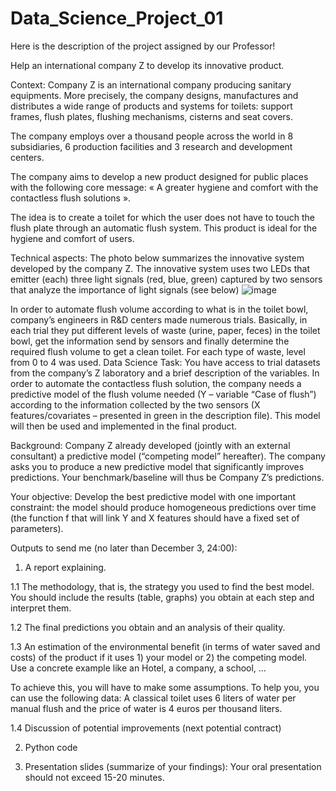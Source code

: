 # Data_Science_Project_01
Here is the description of the project assigned by our Professor!

Help an international company Z to develop its innovative product.

Context: Company Z is an international company producing sanitary equipments. More precisely, the company designs, manufactures and distributes a wide range of products and systems for toilets: support frames, flush plates, flushing mechanisms, cisterns and seat covers.

The company employs over a thousand people across the world in 8 subsidiaries, 6 production facilities and 3 research and development centers.

The company aims to develop a new product designed for public places with the following core message: « A greater hygiene and comfort with the contactless flush solutions ».

The idea is to create a toilet for which the user does not have to touch the flush plate through an automatic flush system. This product is ideal for the hygiene and comfort of users.

Technical aspects: The photo below summarizes the innovative system developed by the company Z. The innovative system uses two LEDs that emitter (each) three light signals (red, blue, green) captured by two sensors that analyze the importance of light signals (see below)
![image](https://github.com/jesuischandan/Data_Science_Project_01/assets/103701334/cc9960df-e42c-4e2e-ac66-f644965fc5e6)

In order to automate flush volume according to what is in the toilet bowl, company’s engineers in R&D centers made numerous trials. Basically, in each trial they put different levels of waste (urine, paper, feces) in the toilet bowl, get the information send by sensors and finally determine the required flush volume to get a clean toilet. For each type of waste, level from 0 to 4 was used.
Data Science Task: You have access to trial datasets from the company’s Z laboratory and a brief description of the variables. In order to automate the contactless flush solution, the company needs a predictive model of the flush volume needed (Y – variable “Case of flush”) according to the information collected by the two sensors (X features/covariates – presented in green in the description file). This model will then be used and implemented in the final product.

Background: Company Z already developed (jointly with an external consultant) a predictive model (“competing model” hereafter). The company asks you to produce a new predictive model that significantly improves predictions. Your benchmark/baseline will thus be Company Z’s predictions. 

Your objective:  Develop the best predictive model with one important constraint: the model should produce homogeneous predictions over time (the function f that will link Y and X features should have a fixed set of parameters). 


Outputs to send me (no later than December 3, 24:00):

1.	A report explaining. 

1.1	The methodology, that is, the strategy you used to find the best model. You should include the results (table, graphs) you obtain at each step and interpret them.

1.2	The final predictions you obtain and an analysis of their quality.

1.3	An estimation of the environmental benefit (in terms of water saved and costs) of the product if it uses 1) your model or 2) the competing model. Use a concrete example like an Hotel, a company, a school, …

To achieve this, you will have to make some assumptions. To help you, you can use the following data: A classical toilet uses 6 liters of water per manual flush and the price of water is 4 euros per thousand liters. 

1.4	Discussion of potential improvements (next potential contract)

2.	Python code

3.	Presentation slides (summarize of your findings): Your oral presentation should not exceed 15-20 minutes.
